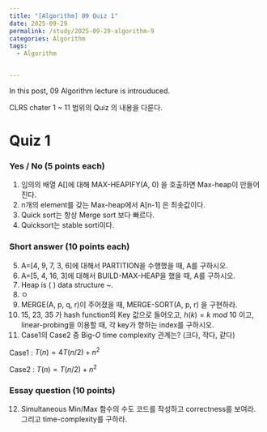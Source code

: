 ```yaml
---
title: "[Algorithm] 09 Quiz 1"
date: 2025-09-29
permalink: /study/2025-09-29-algorithm-9
categories: Algorithm
tags: 
  - Algorithm


---
```


In this post, 09 Algorithm lecture is introuduced. 



CLRS chater 1 ~ 11 범위의 Quiz 의 내용을 다룬다.



# Quiz 1

### Yes / No (5 points each)

1. 임의의 배열 A[]에 대해 MAX-HEAPIFY(A, 0) 을 호출하면 Max-heap이 만들어진다. 
1. n개의 element를 갖는 Max-heap에서 A[n-1] 은 최솟값이다. 
1. Quick sort는 항상 Merge sort 보다 빠르다. 
1. Quicksort는 stable sorti이다. 

### Short answer (10 points each)

5. A=[4, 9, 7, 3, 6]에 대해서 PARTITION을 수행했을 때, A를 구하시오. 
6. A=[5, 4, 16, 3]에 대해서 BUILD-MAX-HEAP을 했을 때, A를 구하시오.
7. Heap is (  ) data structure ~.
8. ㅇ
9. MERGE(A, p, q, r)이 주어졌을 때, MERGE-SORT(A, p, r) 을 구현하라.
10. 15, 23, 35 가 hash function의 Key 값으로 들어오고, $h(k) = k \ mod \ 10$ 이고, linear-probing을 이용할 때, 각 key가 향하는 index를 구하시오. 
11. Case1의 Case2 중 Big-$O$ time complexity 관계는? (크다, 작다, 같다)

Case1 : $T(n) = 4T(n/2) + n^2$

Case2 : $T(n) = T(n/2) + n^2$

### Essay question (10 points)

12. Simultaneous Min/Max 함수의 수도 코드를 작성하고 correctness를 보여라. 그리고 time-complexity를 구하라. 

